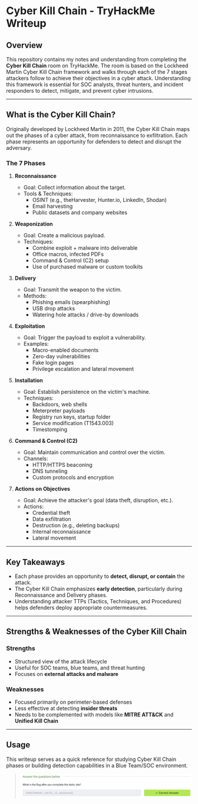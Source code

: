 # Cyber Kill Chain - TryHackMe Writeup

## Overview

This repository contains my notes and understanding from completing the **Cyber Kill Chain** room on TryHackMe. The room is based on the Lockheed Martin Cyber Kill Chain framework and walks through each of the 7 stages attackers follow to achieve their objectives in a cyber attack. Understanding this framework is essential for SOC analysts, threat hunters, and incident responders to detect, mitigate, and prevent cyber intrusions.

---

## What is the Cyber Kill Chain?

Originally developed by Lockheed Martin in 2011, the Cyber Kill Chain maps out the phases of a cyber attack, from reconnaissance to exfiltration. Each phase represents an opportunity for defenders to detect and disrupt the adversary.

### The 7 Phases

1. **Reconnaissance**  
   - Goal: Collect information about the target.
   - Tools & Techniques:  
     - OSINT (e.g., theHarvester, Hunter.io, LinkedIn, Shodan)  
     - Email harvesting  
     - Public datasets and company websites  

2. **Weaponization**  
   - Goal: Create a malicious payload.  
   - Techniques:
     - Combine exploit + malware into deliverable
     - Office macros, infected PDFs
     - Command & Control (C2) setup
     - Use of purchased malware or custom toolkits  

3. **Delivery**  
   - Goal: Transmit the weapon to the victim.  
   - Methods:
     - Phishing emails (spearphishing)
     - USB drop attacks
     - Watering hole attacks / drive-by downloads  

4. **Exploitation**  
   - Goal: Trigger the payload to exploit a vulnerability.  
   - Examples:
     - Macro-enabled documents
     - Zero-day vulnerabilities
     - Fake login pages
     - Privilege escalation and lateral movement  

5. **Installation**  
   - Goal: Establish persistence on the victim's machine.
   - Techniques:
     - Backdoors, web shells
     - Meterpreter payloads
     - Registry run keys, startup folder
     - Service modification (T1543.003)
     - Timestomping  

6. **Command & Control (C2)**  
   - Goal: Maintain communication and control over the victim.  
   - Channels:
     - HTTP/HTTPS beaconing
     - DNS tunneling
     - Custom protocols and encryption  

7. **Actions on Objectives**  
   - Goal: Achieve the attacker's goal (data theft, disruption, etc.).  
   - Actions:
     - Credential theft
     - Data exfiltration
     - Destruction (e.g., deleting backups)
     - Internal reconnaissance  
     - Lateral movement  

---

## Key Takeaways

- Each phase provides an opportunity to **detect, disrupt, or contain** the attack.
- The Cyber Kill Chain emphasizes **early detection**, particularly during Reconnaissance and Delivery phases.
- Understanding attacker TTPs (Tactics, Techniques, and Procedures) helps defenders deploy appropriate countermeasures.

---

## Strengths & Weaknesses of the Cyber Kill Chain

### Strengths
- Structured view of the attack lifecycle
- Useful for SOC teams, blue teams, and threat hunting
- Focuses on **external attacks and malware**

### Weaknesses
- Focused primarily on perimeter-based defenses
- Less effective at detecting **insider threats**
- Needs to be complemented with models like **MITRE ATT&CK** and **Unified Kill Chain**

---


## Usage

This writeup serves as a quick reference for studying Cyber Kill Chain phases or building detection capabilities in a Blue Team/SOC environment.

> ![Screenshot of THM Flag from Practice Analysis](image1.png)
